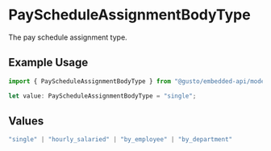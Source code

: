 # PayScheduleAssignmentBodyType

The pay schedule assignment type.

## Example Usage

```typescript
import { PayScheduleAssignmentBodyType } from "@gusto/embedded-api/models/components";

let value: PayScheduleAssignmentBodyType = "single";
```

## Values

```typescript
"single" | "hourly_salaried" | "by_employee" | "by_department"
```